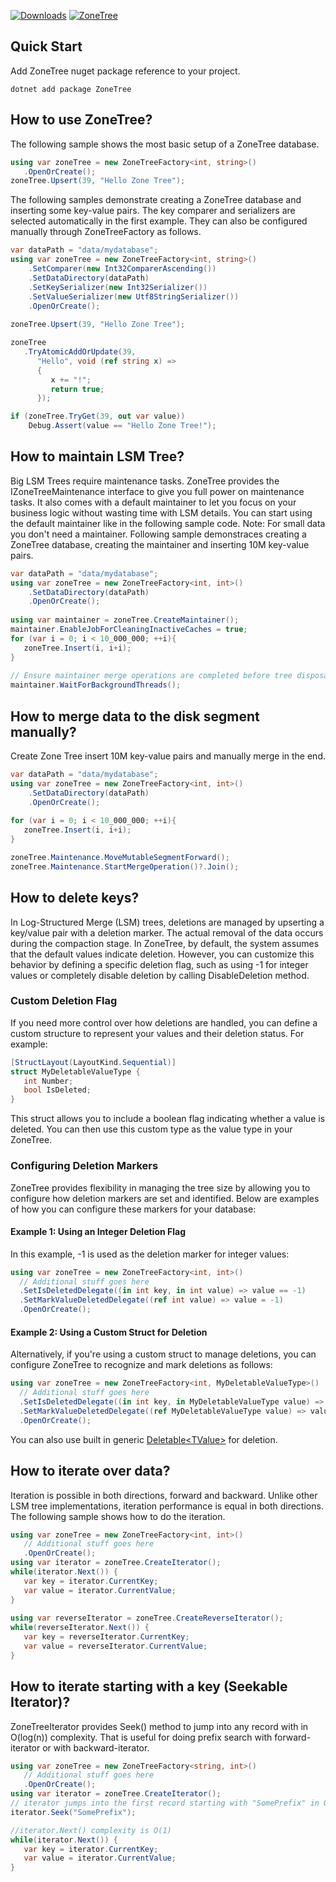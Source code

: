 [![Downloads](https://img.shields.io/nuget/dt/ZoneTree?style=for-the-badge&labelColor=319e12&color=55c212)](https://www.nuget.org/packages/ZoneTree/) [![ZoneTree](https://img.shields.io/github/stars/koculu/ZoneTree?style=for-the-badge&logo=github&label=github&color=f1c400&labelColor=454545&logoColor=ffffff)](https://github.com/koculu/ZoneTree)

## Quick Start
Add ZoneTree nuget package reference to your project.
```shell
dotnet add package ZoneTree 
```

## How to use ZoneTree?
The following sample shows the most basic setup of a ZoneTree database.

```C#
using var zoneTree = new ZoneTreeFactory<int, string>()
   .OpenOrCreate();
zoneTree.Upsert(39, "Hello Zone Tree");
```

The following samples demonstrate creating a ZoneTree database and inserting some key-value pairs.
The key comparer and serializers are selected automatically in the first example.
They can also be configured manually through ZoneTreeFactory as follows.

```C#
var dataPath = "data/mydatabase";
using var zoneTree = new ZoneTreeFactory<int, string>()
    .SetComparer(new Int32ComparerAscending())
    .SetDataDirectory(dataPath)
    .SetKeySerializer(new Int32Serializer())
    .SetValueSerializer(new Utf8StringSerializer())
    .OpenOrCreate();
    
zoneTree.Upsert(39, "Hello Zone Tree");

zoneTree
   .TryAtomicAddOrUpdate(39, 
      "Hello", void (ref string x) => 
      {
         x += "!";
         return true;
      });

if (zoneTree.TryGet(39, out var value))
    Debug.Assert(value == "Hello Zone Tree!");
```

## How to maintain LSM Tree?
Big LSM Trees require maintenance tasks. ZoneTree provides the IZoneTreeMaintenance interface to give you full power on maintenance tasks.
It also comes with a default maintainer to let you focus on your business logic without wasting time with LSM details.
You can start using the default maintainer like in the following sample code.
Note: For small data you don't need a maintainer.
Following sample demonstraces creating a ZoneTree database, creating the maintainer and inserting 10M key-value pairs.
```C#
var dataPath = "data/mydatabase";
using var zoneTree = new ZoneTreeFactory<int, int>()
    .SetDataDirectory(dataPath)
    .OpenOrCreate();
    
using var maintainer = zoneTree.CreateMaintainer();
maintainer.EnableJobForCleaningInactiveCaches = true;
for (var i = 0; i < 10_000_000; ++i){
   zoneTree.Insert(i, i+i);
}
 
// Ensure maintainer merge operations are completed before tree disposal.
maintainer.WaitForBackgroundThreads();
```

## How to merge data to the disk segment manually?
Create Zone Tree insert 10M key-value pairs and manually merge in the end.
```C#
var dataPath = "data/mydatabase";
using var zoneTree = new ZoneTreeFactory<int, int>()
    .SetDataDirectory(dataPath)
    .OpenOrCreate();
    
for (var i = 0; i < 10_000_000; ++i){
   zoneTree.Insert(i, i+i);
}

zoneTree.Maintenance.MoveMutableSegmentForward();
zoneTree.Maintenance.StartMergeOperation()?.Join();
```

## How to delete keys?
In Log-Structured Merge (LSM) trees, deletions are managed by upserting a key/value pair with a deletion marker. The actual removal of the data occurs during the compaction stage. In ZoneTree, by default, the system assumes that the default values indicate deletion. However, you can customize this behavior by defining a specific deletion flag, such as using -1 for integer values or completely disable deletion by calling DisableDeletion method.

### Custom Deletion Flag
If you need more control over how deletions are handled, you can define a custom structure to represent your values and their deletion status. For example:

```c#
[StructLayout(LayoutKind.Sequential)]
struct MyDeletableValueType {
   int Number; 
   bool IsDeleted; 
}
```

This struct allows you to include a boolean flag indicating whether a value is deleted. You can then use this custom type as the value type in your ZoneTree.

### Configuring Deletion Markers
ZoneTree provides flexibility in managing the tree size by allowing you to configure how deletion markers are set and identified. Below are examples of how you can configure these markers for your database:

#### Example 1: Using an Integer Deletion Flag
In this example, -1 is used as the deletion marker for integer values:

```c#
using var zoneTree = new ZoneTreeFactory<int, int>()
  // Additional stuff goes here
  .SetIsDeletedDelegate((in int key, in int value) => value == -1)
  .SetMarkValueDeletedDelegate((ref int value) => value = -1)
  .OpenOrCreate();  
```

#### Example 2: Using a Custom Struct for Deletion
Alternatively, if you're using a custom struct to manage deletions, you can configure ZoneTree to recognize and mark deletions as follows:

```c#
using var zoneTree = new ZoneTreeFactory<int, MyDeletableValueType>()
  // Additional stuff goes here
  .SetIsDeletedDelegate((in int key, in MyDeletableValueType value) => value.IsDeleted)
  .SetMarkValueDeletedDelegate((ref MyDeletableValueType value) => value.IsDeleted = true)
  .OpenOrCreate();  
```

You can also use built in generic [Deletable&lt;TValue&gt;](/docs/ZoneTree/api/Tenray.ZoneTree.PresetTypes.Deletable-1.html) for deletion.

## How to iterate over data?

Iteration is possible in both directions, forward and backward.
Unlike other LSM tree implementations, iteration performance is equal in both directions.
The following sample shows how to do the iteration.
```c#
using var zoneTree = new ZoneTreeFactory<int, int>()
   // Additional stuff goes here
   .OpenOrCreate();
using var iterator = zoneTree.CreateIterator();
while(iterator.Next()) {
   var key = iterator.CurrentKey;
   var value = iterator.CurrentValue;
} 
 
using var reverseIterator = zoneTree.CreateReverseIterator();
while(reverseIterator.Next()) {
   var key = reverseIterator.CurrentKey;
   var value = reverseIterator.CurrentValue;
}
```

## How to iterate starting with a key (Seekable Iterator)?

ZoneTreeIterator provides Seek() method to jump into any record with in O(log(n)) complexity.
That is useful for doing prefix search with forward-iterator or with backward-iterator.
```c#
using var zoneTree = new ZoneTreeFactory<string, int>()
   // Additional stuff goes here
   .OpenOrCreate();
using var iterator = zoneTree.CreateIterator();
// iterator jumps into the first record starting with "SomePrefix" in O(log(n)) complexity. 
iterator.Seek("SomePrefix");

//iterator.Next() complexity is O(1)
while(iterator.Next()) {
   var key = iterator.CurrentKey;
   var value = iterator.CurrentValue;
} 
```